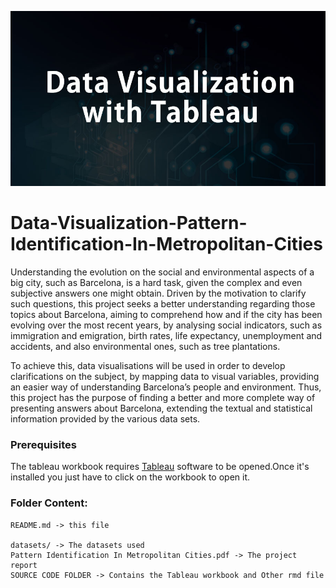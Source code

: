 ![Test Image 1](https://github.com/nmn2000/Data-Visualization-Pattern-Identification-In-Metropolitan-Cities/blob/main/data-visualization-with-tableau.jpg?raw=true)
# Data-Visualization-Pattern-Identification-In-Metropolitan-Cities

Understanding the evolution on the social and environmental aspects of a big city, such as Barcelona, is a hard task, given the complex and even subjective answers one might obtain. Driven by the motivation to clarify such questions, this project seeks a better understanding regarding those topics about Barcelona, aiming to comprehend how and if the city has been evolving over the most recent years, by analysing social indicators, such as immigration and emigration, birth rates, life expectancy, unemployment and accidents, and also environmental ones, such as tree plantations. 

To achieve this, data visualisations will be used in order to develop clarifications on the subject, by mapping data to visual variables, providing an easier way of understanding Barcelona’s people and environment. Thus, this project has the purpose of finding a better and more complete way of presenting answers about Barcelona, extending the textual and statistical information provided by the various data sets.


### Prerequisites

The tableau workbook requires [Tableau](https://www.tableau.com/en-gb) software to be opened.Once it's installed you just have to click on the workbook to open it.

### Folder Content:
```
README.md -> this file

datasets/ -> The datasets used
Pattern Identification In Metropolitan Cities.pdf -> The project report
SOURCE CODE FOLDER -> Contains the Tableau workbook and Other rmd file
```
